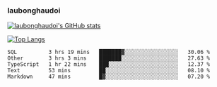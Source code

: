 ### laubonghaudoi

[![laubonghaudoi's GitHub stats](https://github-readme-stats.vercel.app/api?username=laubonghaudoi&count_private=true&show_icons=true)](https://github.com/laubonghaudoi/github-readme-stats)

[![Top Langs](https://github-readme-stats.vercel.app/api/top-langs/?username=laubonghaudoi&layout=compact)](https://github.com/laubonghaudoi/github-readme-stats)

<!--START_SECTION:waka-->
```text
SQL          3 hrs 19 mins   ███████▓░░░░░░░░░░░░░░░░░   30.06 % 
Other        3 hrs 3 mins    ███████░░░░░░░░░░░░░░░░░░   27.63 % 
TypeScript   1 hr 22 mins    ███░░░░░░░░░░░░░░░░░░░░░░   12.37 % 
Text         53 mins         ██░░░░░░░░░░░░░░░░░░░░░░░   08.10 % 
Markdown     47 mins         █▓░░░░░░░░░░░░░░░░░░░░░░░   07.20 % 
```
<!--END_SECTION:waka-->
